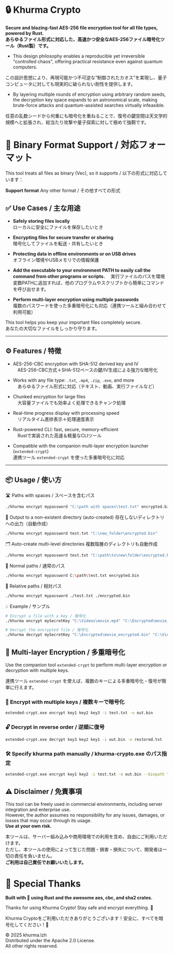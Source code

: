# 🔒 Khurma Crypto

**Secure and blazing-fast AES-256 file encryption tool for all file types, powered by Rust.**  
**あらゆるファイル形式に対応した、高速かつ安全なAES-256ファイル暗号化ツール（Rust製）です。**

- This design philosophy enables a reproducible yet irreversible "controlled chaos", offering practical resistance even against quantum computers.

この設計思想により、再現可能かつ不可逆な“制御されたカオス”を実現し、量子コンピュータに対しても現実的に破られない耐性を提供します。

- By layering multiple rounds of encryption using arbitrary random seeds, the decryption key space expands to an astronomical scale, making brute-force attacks and quantum-assisted searches virtually infeasible.

任意の乱数シードから何重にも暗号化を重ねることで、復号の鍵空間は天文学的規模へと拡張され、総当たり攻撃や量子探索に対して極めて強靭です。


# 🧩 Binary Format Support / 対応フォーマット
This tool treats all files as binary (Vec<u8>), so it supports / 以下の形式に対応しています：

**Support format**
Any other format / その他すべての形式


## ✅ Use Cases / 主な用途

- **Safely storing files locally**  
  ローカルに安全にファイルを保存したいとき

- **Encrypting files for secure transfer or sharing**  
  暗号化してファイルを転送・共有したいとき

- **Protecting data in offline environments or on USB drives**  
  オフライン環境やUSBメモリでの情報保護
  
- **Add the executable to your environment PATH to easily call the command from other programs or scripts.**
　実行ファイルのパスを環境変数PATHに追加すれば、他のプログラムやスクリプトから簡単にコマンドを呼び出せます。

- **Perform multi-layer encryption using multiple passwords**  
  複数のパスワードを使った多重暗号化にも対応（連携ツールと組み合わせて利用可能）

This tool helps you keep your important files completely secure.  
あなたの大切なファイルをしっかり守ります。

---

## ⚙️ Features / 特徴

-  AES-256-CBC encryption with SHA-512 derived key and IV  
　AES-256-CBC方式＋SHA-512ベースの鍵/IV生成による強力な暗号化

-  Works with any file type: `.txt`, `.mp4`, `.zip`, `.exe`, and more  
　あらゆるファイル形式に対応（テキスト、動画、実行ファイルなど）
 
-  Chunked encryption for large files  
　大容量ファイルでも効率よく処理できるチャンク処理
 
-  Real-time progress display with processing speed  
　リアルタイム進捗表示＋処理速度表示

-  Rust-powered CLI: fast, secure, memory-efficient  
　Rustで実装された高速＆軽量なCLIツール

- Compatible with the companion multi-layer encryption launcher (`extended-crypt`)  
  連携ツール `extended-crypt` を使った多重暗号化に対応
---

## 📦 Usage / 使い方

🛣️ Paths with spaces / スペースを含むパス
```bash
./khurma encrypt mypassword "C:\path with spaces\test.txt" encrypted.bin
```
📁 Output to a non-existent directory (auto-created)
存在しないディレクトリへの出力（自動作成）
```bash
./khurma encrypt mypassword test.txt "C:\new_folder\encrypted.bin"
```
🗂️ Auto-create multi-level directories
複数階層のディレクトリも自動作成
```bash
./khurma encrypt mypassword test.txt "C:\path\to\new\folder\encrypted.bin"
```
📄 Normal paths / 通常のパス
```bash
./khurma encrypt mypassword C:\path\test.txt encrypted.bin
```
🔀 Relative paths / 相対パス
```bash
./khurma encrypt mypassword ./test.txt ./encrypted.bin
```
💡 Example / サンプル
```bash
# Encrypt a file with a key / 暗号化
./khurma encrypt mySecretKey "C:\Videos\movie.mp4" "C:\Encrypted\movie_encrypted.bin"

# Decrypt the encrypted file / 復号化
./khurma decrypt mySecretKey "C:\Encrypted\movie_encrypted.bin" "C:\Videos\movie_restored.mp4"
```

## 🔁 Multi-layer Encryption / 多重暗号化

Use the companion tool `extended-crypt` to perform multi-layer encryption or decryption with multiple keys.

連携ツール `extended-crypt` を使えば、複数のキーによる多重暗号化・復号が簡単に行えます。

### 🔐 Encrypt with multiple keys / 複数キーで暗号化
```bash
extended-crypt.exe encrypt key1 key2 key3 -i test.txt -o out.bin
```
### 🔓 Decrypt in reverse order / 逆順に復号
```bash
extended-crypt.exe decrypt key3 key2 key1 -i out.bin -o restored.txt
```
### 🛠️ Specify khurma path manually / khurma-crypto.exe のパス指定
```bash
extended-crypt.exe encrypt key1 key2 -i test.txt -o out.bin --binpath "C:\tools\khurma-crypto.exe"
```

## ⚠️ Disclaimer / 免責事項

This tool can be freely used in commercial environments, including server integration and enterprise use.  
However, the author assumes no responsibility for any issues, damages, or losses that may occur through its usage.  
**Use at your own risk.**

本ツールは、サーバー組み込みや商用環境での利用を含め、自由にご利用いただけます。  
ただし、本ツールの使用によって生じた問題・損害・損失について、開発者は一切の責任を負いません。  
**ご利用は自己責任でお願いいたします。**


# 🙏 Special Thanks
**Built with 💙 using Rust and the awesome aes, cbc, and sha2 crates.**

Thanks for using Khurma Crypto! Stay safe and encrypt everything. 🔐

Khurma Cryptoをご利用いただきありがとうございます！安全に、すべてを暗号化してください！🔐




© 2025 khurma.lzh  
Distributed under the Apache 2.0 License.  
All other rights reserved.
